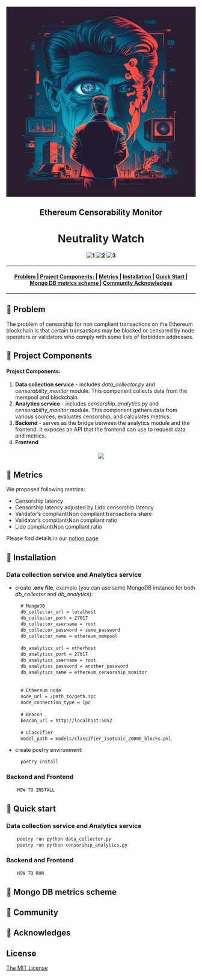 <p align="center">
  <img src="https://raw.githubusercontent.com/mikgur/Ethereum-censorability-monitor/b6c764e278b7330a9a580f5e25c2c3950d94c928/img/cover.png" align="middle"  width="600" />
</p>


<h2 align="center">
 Ethereum Censorability Monitor
</h2S>
 <h1 align="center">
 Neutrality Watch
</h2S>

<h4 align="center">

![1](https://img.shields.io/badge/python-3.10-blue.svg)
![2](https://img.shields.io/badge/os-linux-green.svg)
![3](https://img.shields.io/github/stars/Deeploid-Meta/deeploid-mini-cli?color=ccf)

</h4>

-----------------------------------------------

<h4 align="center">
  <a href=#problem> Problem </a> |
  <a href=#project_components> Project Components: </a> |
  <a href=#metrics> Metrics </a> |
  <a href=#installation> Installation </a> |
  <a href=#quick-start> Quick Start </a> |
  <a href=#mongo_db_metrics_scheme> Mongo DB metrics scheme  </a> |
  <a href=#community> Community </a>
  <a href=#acknowledges> Acknowledges </a>
</h4>

-----------------------------------------------
## &#128204; Problem

  The problem of censorship for non compliant transactions on the Ethereum blockchain is that certain transactions may be blocked or censored by node operators or validators who comply with some lists of forbidden addresses.

## &#128204; Project Components

  #### Project Components:

1. __Data collection service__ - includes _data_collector.py_ and _censorability_monitor_ module. This component collects data from the mempool and blockchain.
2. __Analytics service__ - includes _censorship_analytics.py_ and _censorability_monitor_ module. This component gathers data from various sources, evaluates censorship, and calculates metrics.
3. __Backend__ - serves as the bridge between the analytics module and the frontend. It exposes an API that the frontend can use to request data and metrics.
4. __Frontend__

<p align="center">
  <img src="https://raw.githubusercontent.com/mikgur/Ethereum-censorability-monitor/feature/documentation/img/structure.png" align="middle"  width="600" />
</p>

## &#128204; Metrics

We proposed following metrics:

- Сensorship latency
- Сensorship latency adjusted by Lido censorship latency
- Validator’s compliant\Non compliant transactions share
- Validator’s compliant\Non compliant ratio
- Lido compliant\Non compliant ratio

Please find details in our [notion page](https://accidental-eyelash-d3a.notion.site/Transaction-analysis-and-metrics-calculation-991b4e30fbc146469398860073547016)

## &#128204; Installation

### __Data collection service__ and  __Analytics service__

- create __.env file__, example (you can use same MongoDB instance for both _db_collector_ and _db_analytics_):

        # MongoDB
        db_collector_url = localhost
        db_collector_port = 27017
        db_collector_username = root
        db_collector_password = some_password
        db_collector_name = ethereum_mempool

        db_analytics_url = otherhost
        db_analytics_port = 27017
        db_analytics_username = root
        db_analytics_password = another_password
        db_analytics_name = ethereum_censorship_monitor


        # Ethereum node
        node_url = /path_to/geth.ipc
        node_connection_type = ipc

        # Beacon
        beacon_url = http://localhost:5052

        # Classifier
        model_path = models/classifier_isotonic_20000_blocks.pkl

- create poetry environment:

        poetry install

### __Backend__ and  __Frontend__

        HOW TO INSTALL

## &#128204; Quick start

### __Data collection service__ and  __Analytics service__

        poetry run python data_collector.py
        poetry run python censorship_analytics.py

### __Backend__ and  __Frontend__

        HOW TO RUN
## &#128204; Mongo DB metrics scheme 

## &#128204; Community 

## &#128204; Acknowledges

## License

 [The MIT License](https://opensource.org/licenses/mit-license.php)
 
